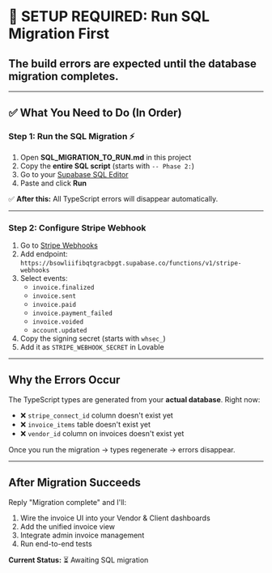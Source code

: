 # 🚨 SETUP REQUIRED: Run SQL Migration First

## The build errors are **expected** until the database migration completes.

---

## ✅ What You Need to Do (In Order)

### Step 1: Run the SQL Migration ⚡

1. Open **SQL_MIGRATION_TO_RUN.md** in this project
2. Copy the **entire SQL script** (starts with `-- Phase 2:`)
3. Go to your [Supabase SQL Editor](https://supabase.com/dashboard/project/bsowliifibqtgracbpgt/sql/new)
4. Paste and click **Run**

✅ **After this:** All TypeScript errors will disappear automatically.

---

### Step 2: Configure Stripe Webhook

1. Go to [Stripe Webhooks](https://dashboard.stripe.com/webhooks)
2. Add endpoint: `https://bsowliifibqtgracbpgt.supabase.co/functions/v1/stripe-webhooks`
3. Select events:
   - `invoice.finalized`
   - `invoice.sent` 
   - `invoice.paid`
   - `invoice.payment_failed`
   - `invoice.voided`
   - `account.updated`
4. Copy the signing secret (starts with `whsec_`)
5. Add it as `STRIPE_WEBHOOK_SECRET` in Lovable

---

## Why the Errors Occur

The TypeScript types are generated from your **actual database**. Right now:
- ❌ `stripe_connect_id` column doesn't exist yet
- ❌ `invoice_items` table doesn't exist yet  
- ❌ `vendor_id` column on invoices doesn't exist yet

Once you run the migration → types regenerate → errors disappear.

---

## After Migration Succeeds

Reply "Migration complete" and I'll:
1. Wire the invoice UI into your Vendor & Client dashboards
2. Add the unified invoice view
3. Integrate admin invoice management
4. Run end-to-end tests

**Current Status:** ⏳ Awaiting SQL migration
